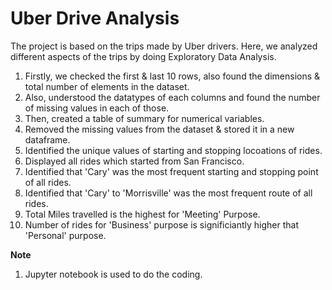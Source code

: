 # Uber Drive Analysis
The project is based on the trips made by Uber drivers. Here, we analyzed different aspects of the trips by doing Exploratory Data Analysis.

1) Firstly, we checked the first & last 10 rows, also found the dimensions & total number of elements in the dataset.
2) Also, understood the datatypes of each columns and found the number of missing values in each of those.
3) Then, created a table of summary for numerical variables.
4) Removed the missing values from the dataset & stored it in a new dataframe.
5) Identified the unique values of starting and stopping locoations of rides.
6) Displayed all rides which started from San Francisco.
7) Identified that 'Cary' was the most frequent starting and stopping point of all rides.
8) Identified that 'Cary' to 'Morrisville' was the most frequent route of all rides.
9) Total Miles travelled is the highest for 'Meeting' Purpose.
10) Number of rides for 'Business' purpose is significiantly higher that 'Personal' purpose.

<B> Note </B>
1) Jupyter notebook is used to do the coding.
